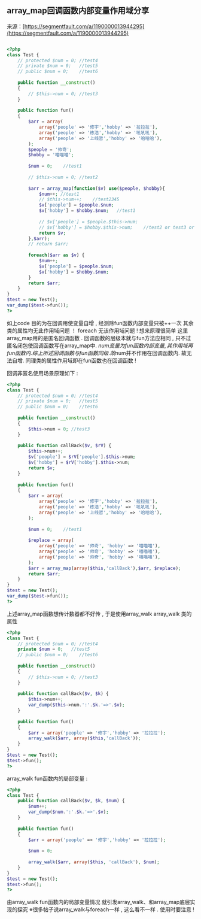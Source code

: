 ## array_map回调函数内部变量作用域分享

来源：[https://segmentfault.com/a/1190000013944295](https://segmentfault.com/a/1190000013944295)


```php

<?php
class Test {
    // protected $num = 0; //test4
    // private $num = 0;   //test5
    // public $num = 0;    //test6
    
    public function __construct()
    {
        // $this->num = 0; //test3
    }
    
    public function fun()
    {
        $arr = array(
            array('people' => '修宇','hobby' => '拉拉拉'),
            array('people' => '栋浩','hobby' => '吼吼吼'),
            array('people' => '上线哲','hobby' => '哈哈哈'),
        );
        $people = '帅奇';
        $hobby = '喵喵喵';
        
        $num = 0;    //test1
        
        // $this->num = 0; //test2
        
        $arr = array_map(function($v) use($people, $hobby){
            $num++; //test1
            // $this->num++;    //test2345
            $v['people'] = $people.$num;
            $v['hobby'] = $hobby.$num;   //test1   
            
            // $v['people'] = $people.$this->num;
            // $v['hobby'] = $hobby.$this->num;    //test2 or test3 or test4 or test5 or test6
            return $v;
        },$arr);
        // return $arr;
        
        foreach($arr as $v) {
            $num++;
            $v['people'] = $people.$num;
            $v['hobby'] = $hobby.$num;
        }
        return $arr;
    }
}
$test = new Test();
var_dump($test->fun());
?>
```


如上code 目的为在回调用使变量自增 , 经测除fun函数内部变量只被++一次 其余类的属性均无此作用域问题 ！
foreach 无该作用域问题 !
想来原理很简单 这里array_map用的是匿名回调函数 .  回调函数的层级本就与fun方法应相同 , 只不过匿名闭包使回调函数写在array_map中.
$num变量为fun函数内部变量 , 其作用域再fun函数内. 综上所述回调函数与fun函数同级. 故$num并不作用在回调函数内. 故无法自增.
同理类的属性作用域即在fun函数也在回调函数 !


回调非匿名使用场景原理如下 :

```php
<?php
class Test {
    // protected $num = 0; //test4
    // private $num = 0;   //test5
    // public $num = 0;    //test6
    
    public function __construct()
    {
        $this->num = 0; //test3
    }
    
    public function callBack($v, $rV) {
        $this->num++;
        $v['people'] = $rV['people'].$this->num;
        $v['hobby'] = $rV['hobby'].$this->num;
        return $v;
    }
    
    public function fun()
    {
        $arr = array(
            array('people' => '修宇','hobby' => '拉拉拉'),
            array('people' => '栋浩','hobby' => '吼吼吼'),
            array('people' => '上线哲','hobby' => '哈哈哈'),
        );
    
        $num = 0;    //test1
       
        $replace = array(
            array('people' => '帅奇', 'hobby' => '喵喵喵'),
            array('people' => '帅奇', 'hobby' => '喵喵喵'),
            array('people' => '帅奇', 'hobby' => '喵喵喵'),
        );
        $arr = array_map(array($this,'callBack'),$arr, $replace);
        return $arr;
    }
}
$test = new Test();
var_dump($test->fun());
?>
```


上述array_map函数想传计数器都不好传 , 于是使用array_walk
array_walk 类的属性

```php
<?php
class Test {
    // protected $num = 0; //test4
    private $num = 0;   //test5
    // public $num = 0;    //test6
    
    public function __construct()
    {
        // $this->num = 0; //test3
    }
    
    public function callBack($v, $k) {
        $this->num++;
        var_dump($this->num.':'.$k.'=>'.$v);
    }
    
    public function fun()
    {
        $arr = array('people' => '修宇','hobby' => '拉拉拉');
        array_walk($arr, array($this,'callBack'));
    }
}
$test = new Test();
$test->fun();
?>
```


array_walk fun函数内的局部变量 :

```php
<?php
class Test {
    public function callBack($v, $k, $num) {
        $num++;
        var_dump($num.':'.$k.'=>'.$v);
    }
    
    public function fun()
    {
        $arr = array('people' => '修宇','hobby' => '拉拉拉');
        
        $num = 0;
        
        array_walk($arr, array($this, 'callBack'), $num);
    }
}
$test = new Test();
$test->fun();
?>
```


由array_walk fun函数内的局部变量情况 就引发array_walk、和array_map底层实现的探究
※很多帖子说array_walk与foreach一样 , 这么看不一样 . 使用时要注意 !
